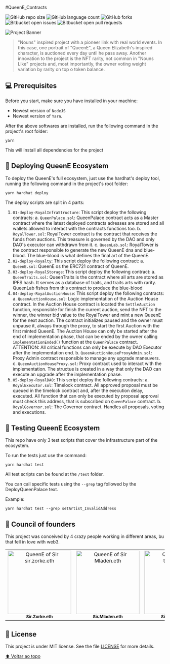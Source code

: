 #QueenE_Contracts

<!---Esses são exemplos. Veja https://shields.io para outras pessoas ou para personalizar este conjunto de escudos. Você pode querer incluir dependências, status do projeto e informações de licença aqui--->

![GitHub repo size](https://img.shields.io/github/repo-size/iuricode/README-template?style=for-the-badge)
![GitHub language count](https://img.shields.io/github/languages/count/iuricode/README-template?style=for-the-badge)
![GitHub forks](https://img.shields.io/github/forks/iuricode/README-template?style=for-the-badge)
![Bitbucket open issues](https://img.shields.io/bitbucket/issues/iuricode/README-template?style=for-the-badge)
![Bitbucket open pull requests](https://img.shields.io/bitbucket/pr-raw/iuricode/README-template?style=for-the-badge)

<img src="https://queene.wtf/images/banner.png" alt="Project Banner">

> "Nouns" inspired project with a pioneer link with real world events. In this case, one portrait of "QueenE", a Queen Elizabeth's inspired character, is auctioned every day until he pass away.
> Another innovation to the project is the NFT rarity, not common in "Nouns Like" projects and, most importantly, the owner voting weight variation by rarity on top o token balance. 

## 💻 Prerequisites

Before you start, make sure you have installed in your machine:
* Newest version of `NodeJS`
* Newest version of `Yarn`.

After the above softwares are installed, run the following command in the project's root folder:
```
yarn
```
This will install all dependencies for the project

## 🚀 Deploying QueenE Ecosystem

To deploy the QueenE's full ecosystem, just use the hardhat's deploy tool, running the following command in the project's root folder:
```
yarn hardhat deploy
```
The deploy scripts are split in 4 parts:

1. `01-deploy-RoyalInfraStructure`: This script deploy the following contracts:
  a. `QueenPalace.sol`: QueenPalace contract acts as a Master contract where the latest deployed contracts adresses are stored and all wallets allowed to interact with the contracts functions too.
  b. `RoyalTower.sol`: RoyalTower contract is the contract that receives the funds from auctions. This treasure is governed by the DAO and only DAO's executor can withdrawn from it.
  c. `QueenLab.sol`: RoyalTower is the contract responsible to generate the new QueenE dna and blue-blood. The blue-blood is what defines the final art of the QueenE.
2. `02-deploy-Royalty`: This script deploy the following contract:
  a. `QueenE.sol`: QueenE os the ERC721 contract of QueenE.
3. `03-deploy-RoyalStorage`: This script deploy the following contract:
  a. `QueenTraits.sol`: QueenTraits is the contract where all arts are stored as IPFS hash. It serves as a database of traits, and traits arts with rarity. QueenLab fishes from this contract to produce the blue-blood
4. `04-deploy-RoyalAuctionHouse`: This script deploy the following contracts:
  a. `QueenAuctionHouse.sol`: Logic implementation of the Auction House contract. In the Auction House contract is located the `SettleAuction` function, responsible for finish the current auction, send the NFT to the winner, the winner bid value to the RoyalTower and mint a new QueenE for the next auction.
     The contract initializes paused and the owner must unpause it, always through the proxy, to start the first Auction with the first minted QueenE.
     The Auction House can only be started after the end of implementation phase, that can be ended by the owner calling `implementationEnded()` function at the `QueenPalace` contract.
     ATTENTION: All critical functions can only be execute by DAO Executor after the implementation end.
  b. `QueenAuctionHouseProxyAdmin.sol`: Proxy Admin contract responsible to manage any upgrade maneuvers.      
  c. `QueenAuctionHouseProxy.sol`: Proxy contract used to interact with the implementation. The structue is created in a way that only the DAO can execute an upgrade after the implementation phase.                  
5. `05-deploy-RoyalDAO`: This script deploy the following contracts:
  a. `RoyalExecutor.sol`: Timelock contract. All approved proposal must be queued in the timelock contract and, after the execution delay, executed. All function that can only be executed by proposal approval must check this address, that is subscribed on `QueenPalace` contract.
  b. `RoyalGovernor.sol`: The Governor contract. Handles all proposals, voting and executions.

## 🤖 Testing QueenE Ecosystem

This repo have only 3 test scripts that cover the infrastructure part of the ecosystem.

To run the tests just use the command: 

```
yarn hardhat test
```

All test scripts can be found at the `/test` folder.

You can call specific tests using the `--grep` tag followed by the DeployQueenPalace text.

Example:
```
yarn hardhat test --grep setArtist_InvalidAddress
```
## 🤝 Council of founders

This project was conceived by 4 crazy people working in different areas, bu that fell in love with web3.

<table>
  <tr>
    <td align="center">
      <a href="https://twitter.com/Vinicius_Rod">
        <img src="https://github.com/rodriguesmvinicius/QueenE_Contracts/blob/HEAD/assets/sirZorke.png" width="200px;" alt="QueenE of Sir sir.zorke.eth"/>
        <br>
        <sub>
          <b>Sir.Zorke.eth</b>
        </sub>
      </a>
    </td>
    <td align="center">
      <a href="https://twitter.com/Mladendra">
        <img src="https://github.com/rodriguesmvinicius/QueenE_Contracts/blob/HEAD/assets/sirMladendra.png" width="200px;" alt="QueenE of Sir Mladen.eth"/>
        <br>
        <sub>
          <b>Sir Mladen.eth</b>
        </sub>
      </a>
    </td>    
    <td align="center">
      <a href="https://twitter.com/ToNMaTsumoto">
        <img src="https://github.com/rodriguesmvinicius/QueenE_Contracts/blob/HEAD/assets/sirTonmat.png" width="200px;" alt="QueenE of Sir tonmat.eth"/>
        <br>
        <sub>
          <b>Sir Tonmat.eth</b>
        </sub>
      </a>
    </td>    
    <td align="center">
      <a href="https://twitter.com/fabioseva">
        <img src="https://github.com/rodriguesmvinicius/QueenE_Contracts/blob/HEAD/assets/sirFabioSeva.png" width="200px;" alt="QueenE of Sir Fabio Seva"/>
        <br>
        <sub>
          <b>Sir Fabio Seva</b>
        </sub>
      </a>
    </td>      
  </tr>
</table>


## 📝 License
This project is under MIT license. See the file [LICENSE](LICENSE.md) for more details.

[⬆ Voltar ao topo](#QueenE_Contracts)<br>